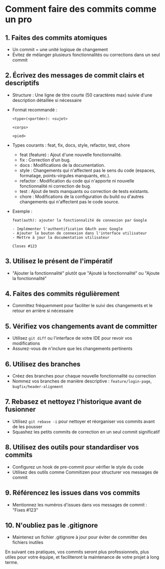 # Comment faire des commits comme un pro

## 1. Faites des commits atomiques

- Un commit = une unité logique de changement
- Évitez de mélanger plusieurs fonctionnalités ou corrections dans un seul commit

## 2. Écrivez des messages de commit clairs et descriptifs

- Structure : Une ligne de titre courte (50 caractères max) suivie d'une description détaillée si nécessaire
- Format recommandé :
  ```
  <type>(<portée>): <sujet>

  <corps>

  <pied>
  ```

- Types courants : feat, fix, docs, style, refactor, test, chore

  - feat (feature) : Ajout d'une nouvelle fonctionnalité.
  - fix : Correction d'un bug.
  - docs : Modifications de la documentation.
  - style : Changements qui n'affectent pas le sens du code (espaces, formatage, points-virgules manquants, etc.).
  - refactor : Modification du code qui n'apporte ni nouvelle fonctionnalité ni correction de bug.
  - test : Ajout de tests manquants ou correction de tests existants.
  - chore : Modifications de la configuration du build ou d'autres changements qui n'affectent pas le code source.
- Exemple :
  ```
  feat(auth): ajouter la fonctionnalité de connexion par Google

  - Implémenter l'authentification OAuth avec Google
  - Ajouter le bouton de connexion dans l'interface utilisateur
  - Mettre à jour la documentation utilisateur

  Closes #123
  ```

## 3. Utilisez le présent de l'impératif

- "Ajouter la fonctionnalité" plutôt que "Ajouté la fonctionnalité" ou "Ajoute la fonctionnalité"

## 4. Faites des commits régulièrement

- Committez fréquemment pour faciliter le suivi des changements et le retour en arrière si nécessaire

## 5. Vérifiez vos changements avant de committer

- Utilisez `git diff` ou l'interface de votre IDE pour revoir vos modifications
- Assurez-vous de n'inclure que les changements pertinents

## 6. Utilisez des branches

- Créez des branches pour chaque nouvelle fonctionnalité ou correction
- Nommez vos branches de manière descriptive : `feature/login-page`, `bugfix/header-alignment`

## 7. Rebasez et nettoyez l'historique avant de fusionner

- Utilisez `git rebase -i` pour nettoyer et réorganiser vos commits avant de les pousser
- Squashez les petits commits de correction en un seul commit significatif

## 8. Utilisez des outils pour standardiser vos commits

- Configurez un hook de pre-commit pour vérifier le style du code
- Utilisez des outils comme Commitizen pour structurer vos messages de commit

## 9. Référencez les issues dans vos commits

- Mentionnez les numéros d'issues dans vos messages de commit : "Fixes #123"

## 10. N'oubliez pas le .gitignore

- Maintenez un fichier .gitignore à jour pour éviter de committer des fichiers inutiles

En suivant ces pratiques, vos commits seront plus professionnels, plus utiles pour votre équipe, et faciliteront la maintenance de votre projet à long terme.
